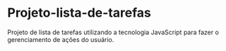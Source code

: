 # Projeto-lista-de-tarefas
Projeto de lista de tarefas utilizando a tecnologia JavaScript para fazer o gerenciamento de ações do usuário.
